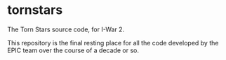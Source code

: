 # tornstars
The Torn Stars source code, for I-War 2.

This repository is the final resting place for all the code developed by the EPIC team over the course of a decade or so. 
